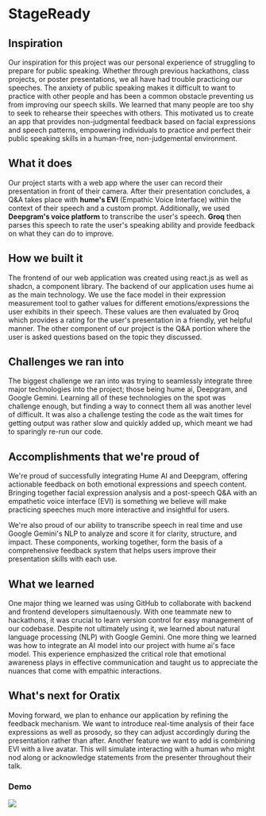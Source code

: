 # StageReady

## Inspiration
Our inspiration for this project was our personal experience of struggling to prepare for public speaking. Whether through previous hackathons, class projects, or poster presentations, we all have had trouble practicing our speeches. The anxiety of public speaking makes it difficult to want to practice with other people and has been a common obstacle preventing us from improving our speech skills. We learned that many people are too shy to seek to rehearse their speeches with others. This motivated us to create an app that provides non-judgmental feedback based on facial expressions and speech patterns, empowering individuals to practice and perfect their public speaking skills in a human-free, non-judgemental environment.

## What it does
Our project starts with a web app where the user can record their presentation in front of their camera. After their presentation concludes, a Q&A takes place with **hume's EVI** (Empathic Voice Interface) within the context of their speech and a custom prompt. Additionally, we used **Deepgram's voice platform** to transcribe the user's speech. **Groq** then parses this speech to rate the user's speaking ability and provide feedback on what they can do to improve.

## How we built it
The frontend of our web application was created using react.js as well as shadcn, a component library. The backend of our application uses hume ai as the main technology. We use the face model in their expression measurement tool to gather values for different emotions/expressions the user exhibits in their speech. These values are then evaluated by Groq which provides a rating for the user's presentation in a friendly, yet helpful manner. The other component of our project is the Q&A portion where the user is asked questions based on the topic they discussed. 

## Challenges we ran into
The biggest challenge we ran into was trying to seamlessly integrate three major technologies into the project; those being hume ai, Deepgram, and Google Gemini. Learning all of these technologies on the spot was challenge enough, but finding a way to connect them all was another level of difficult. It was also a challenge testing the code as the wait times for getting output was rather slow and quickly added up, which meant we had to sparingly re-run our code.

## Accomplishments that we're proud of
We're proud of successfully integrating Hume AI and Deepgram, offering actionable feedback on both emotional expressions and speech content. Bringing together facial expression analysis and a post-speech Q&A with an empathetic voice interface (EVI) is something we believe will make practicing speeches much more interactive and insightful for users.

We're also proud of our ability to transcribe speech in real time and use Google Gemini's NLP to analyze and score it for clarity, structure, and impact. These components, working together, form the basis of a comprehensive feedback system that helps users improve their presentation skills with each use.

## What we learned
One major thing we learned was using GitHub to collaborate with backend and frontend developers simultaenously. With one teammate new to hackathons, it was crucial to learn version control for easy management of our codebase. Despite not ultimately using it, we learned about natural language processing (NLP) with Google Gemini. One more thing we learned was how to integrate an AI model into our project with hume ai's face model. This experience emphasized the critical role that emotional awareness plays in effective communication and taught us to appreciate the nuances that come with empathic interactions.

## What's next for Oratix
Moving forward, we plan to enhance our application by refining the feedback mechanism. We want to introduce real-time analysis of their face expressions as well as prosody, so they can adjust accordingly during the presentation rather than after. Another feature we want to add is combining EVI with a live avatar. This will simulate interacting with a human who might nod along or acknowledge statements from the presenter throughout their talk.

### Demo
![](https://youtu.be/X6ClOymHh9o)
